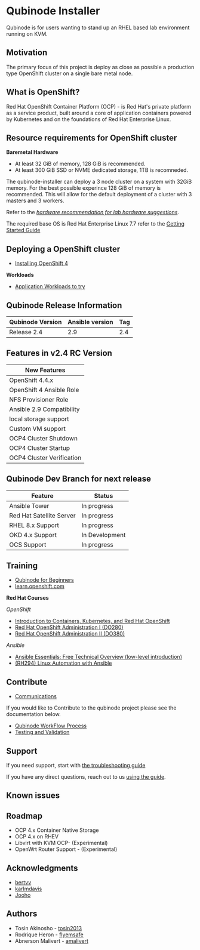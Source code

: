 # Qubinode Installer
Qubinode is for users wanting to stand up an RHEL based lab environment running on KVM.

## Motivation
The primary focus of this project is deploy as close as possible a production type OpenShift cluster on a single bare metal node.

## What is OpenShift?
Red Hat OpenShift Container Platform (OCP) - is Red Hat's private platform as a service product, built around a core of application containers powered by Kubernetes and on the foundations of Red Hat Enterprise Linux.

## Resource requirements for OpenShift cluster

**Baremetal Hardware**
* At least 32 GiB of memory, 128 GiB is recommended.
* At least 300 GiB SSD or NVME dedicated storage, 1TB is recomneded.

The qubinode-installer can deploy a 3 node cluster on a system with 32GiB memory.
For the best possible experince 128 GiB of memory is recommended. This will allow
for the default deployment of a cluster with 3 masters and 3 workers.

Refer to the _[hardware recommendation for lab hardware suggestions](docs/qubinode/hardwareguide.md)_.

The required base OS is Red Hat Enterprise Linux 7.7 refer to the [Getting Started Guide](docs/README.md)

## Deploying a OpenShift cluster

- [Installing OpenShift 4](docs/qubinode/openshift4_installation_steps.md)

**Workloads**
- [Application Workloads to try](docs/qubinode/workloads/README.md)

## Qubinode Release Information

| Qubinode Version  | Ansible version | Tag |
| ------------- | ----------------- |-----------------|
|     Release 2.4     | 2.9               | 2.4 |

## Features in v2.4 RC Version

New Features |
-- |
OpenShift 4.4.x |
OpenShift 4 Ansible Role  |
NFS Provisioner Role |
Ansible 2.9 Compatibility  |
local storage support  |
Custom VM support  |
OCP4 Cluster Shutdown |
OCP4 Cluster Startup |
OCP4 Cluster Verification  |

## Qubinode Dev Branch for next release

Feature  |  Status
--|---
Ansible Tower | In progress |  
Red Hat Satellite Server  | In progress|
RHEL 8.x Support  | In progress|
OKD 4.x Support  | In Development |
OCS Support |  In progress  |   |

## Training
* [Qubinode for Beginners](docs/beginners.md)
* [learn.openshift.com](https://learn.openshift.com/)

**Red Hat Courses**

_OpenShift_
* [Introduction to Containers, Kubernetes, and Red Hat OpenShift](https://www.redhat.com/en/services/training/do180-introduction-containers-kubernetes-red-hat-openshift)
* [Red Hat OpenShift Administration I (DO280)](https://www.redhat.com/en/services/training/do280-red-hat-openshift-administration-i)
* [Red Hat OpenShift Administration II (DO380)](https://www.redhat.com/en/services/training/do380-red-hat-openshift-administration-ii-high-availability)

_Ansible_
- [Ansible Essentials: Free Technical Overview (low-level introduction)](https://www.redhat.com/en/services/training/do007-ansible-essentials-simplicity-automation-technical-overview)
- [(RH294) Linux Automation with Ansible](https://www.redhat.com/en/services/training/rh294-red-hat-system-administration-iii-linux-automation)

## Contribute
* [Communications](docs/qubinode/communication.md)


If you would like to Contribute to the qubinode project please see the documentation below.  
* [Qubinode WorkFlow Process](docs/qubinode/qubinode_git_branching_model.md)  
* [Testing and Validation](test/README.md)  

## Support
If you need support, start with [the troubleshooting guide](docs/qubinode/troubleshooting-monitoring.md)

If you have any direct questions, reach out to us [using the guide](docs/communication.md).

## Known issues

## Roadmap
* OCP 4.x Container Native Storage
* OCP 4.x on RHEV
* Libvirt with KVM  OCP- (Experimental)
* OpenWrt Router Support - (Experimental)

## Acknowledgments
* [bertvv](https://github.com/bertvv)
* [karlmdavis](https://github.com/karlmdavis)
* [Jooho](https://github.com/Jooho)

## Authors
* Tosin Akinosho - [tosin2013](https://github.com/tosin2013)
* Rodrique Heron - [flyemsafe](https://github.com/flyemsafe)
* Abnerson Malivert - [amalivert](https://github.com/amalivert)
